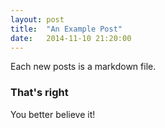 ```yaml
---
layout: post
title:  "An Example Post"
date:   2014-11-10 21:20:00
---
```

Each new posts is a markdown file.

### That's right

You better believe it!
